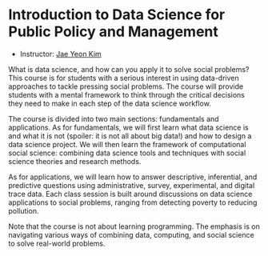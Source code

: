 # Introduction to Data Science for Public Policy and Management 

* Instructor: [Jae Yeon Kim](https://jaeyk.github.io/)

What is data science, and how can you apply it to solve social problems? This course is for students with a serious interest in using data-driven approaches to tackle pressing social problems. The course will provide students with a mental framework to think through the critical decisions they need to make in each step of the data science workflow. 

The course is divided into two main sections: fundamentals and applications. As for fundamentals, we will first learn what data science is and what it is not (spoiler: it is not all about big data!) and how to design a data science project. We will then learn the framework of computational social science: combining data science tools and techniques with social science theories and research methods. 

As for applications, we will learn how to answer descriptive, inferential, and predictive questions using administrative, survey, experimental, and digital trace data. Each class session is built around discussions on data science applications to social problems, ranging from detecting poverty to reducing pollution.  

Note that the course is not about learning programming. The emphasis is on navigating various ways of combining data, computing, and social science to solve real-world problems.

